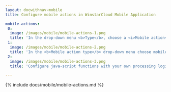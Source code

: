 ```yaml
---
layout: docwithnav-mobile
title: Configure mobile actions in WinstarCloud Mobile Application

mobile-actions:
 0:
  image: /images/mobile/mobile-actions-1.png
  title: 'In the drop-down menu <b>Type</b>, choose a <i>Mobile action</i> action type'
 1:
  image: /images/mobile/mobile-actions-2.png
  title: 'In the <b>Mobile action type</b> drop-down menu choose mobile action type you want to set up'
 2:
  image: /images/mobile/mobile-actions-3.png
  title: 'Configure java-script functions with your own processing logic depending on the selected mobile action type.<br>Use help buttons to open details about function definitions and examples.'

---
```


{% include docs/mobile/mobile-actions.md %}
